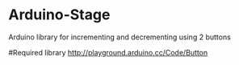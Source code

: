 # Arduino-Stage
Arduino library for incrementing and decrementing using 2 buttons

#Required library
http://playground.arduino.cc/Code/Button
